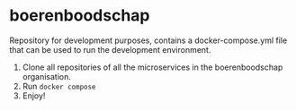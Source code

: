 # boerenboodschap

Repository for development purposes, contains a docker-compose.yml file that can be used to run the development environment.

1. Clone all repositories of all the microservices in the boerenboodschap organisation.
2. Run `docker compose`
3. Enjoy!
